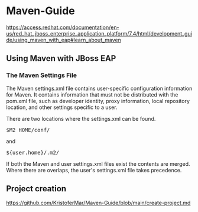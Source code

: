 # Maven-Guide

https://access.redhat.com/documentation/en-us/red_hat_jboss_enterprise_application_platform/7.4/html/development_guide/using_maven_with_eap#learn_about_maven

## Using Maven with JBoss EAP
### The Maven Settings File
The Maven settings.xml file contains user-specific configuration information for Maven. It contains information that must not be distributed with the pom.xml file, such as developer identity, proxy information, local repository location, and other settings specific to a user.

There are two locations where the settings.xml can be found.
<pre>
$M2_HOME/conf/ 
</pre>
and
<pre>
${user.home}/.m2/
</pre>

If both the Maven and user settings.xml files exist the contents are merged. Where there are overlaps, the user's settings.xml file takes precedence. 

## Project creation
https://github.com/KristoferMar/Maven-Guide/blob/main/create-project.md 
